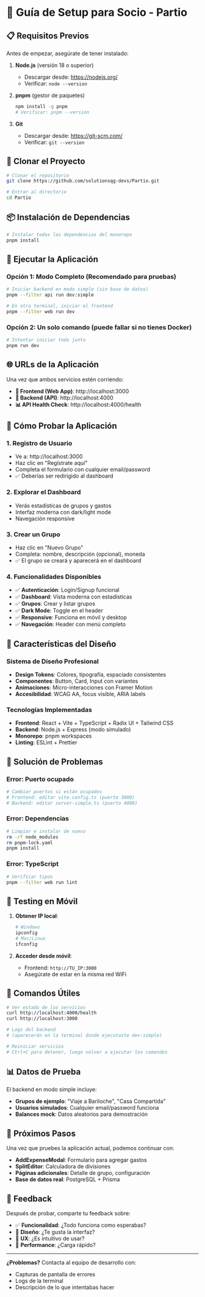 # 🚀 Guía de Setup para Socio - Partio

## 📋 Requisitos Previos

Antes de empezar, asegúrate de tener instalado:

1. **Node.js** (versión 18 o superior)
   - Descargar desde: https://nodejs.org/
   - Verificar: `node --version`

2. **pnpm** (gestor de paquetes)

   ```bash
   npm install -g pnpm
   # Verificar: pnpm --version
   ```

3. **Git**
   - Descargar desde: https://git-scm.com/
   - Verificar: `git --version`

## 🔄 Clonar el Proyecto

```bash
# Clonar el repositorio
git clone https://github.com/solutionsqg-devs/Partio.git

# Entrar al directorio
cd Partio
```

## 📦 Instalación de Dependencias

```bash
# Instalar todas las dependencias del monorepo
pnpm install
```

## 🚀 Ejecutar la Aplicación

### Opción 1: Modo Completo (Recomendado para pruebas)

```bash
# Iniciar backend en modo simple (sin base de datos)
pnpm --filter api run dev:simple

# En otra terminal, iniciar el frontend
pnpm --filter web run dev
```

### Opción 2: Un solo comando (puede fallar si no tienes Docker)

```bash
# Intentar iniciar todo junto
pnpm run dev
```

## 🌐 URLs de la Aplicación

Una vez que ambos servicios estén corriendo:

- **🎨 Frontend (Web App)**: http://localhost:3000
- **🔧 Backend (API)**: http://localhost:4000
- **📊 API Health Check**: http://localhost:4000/health

## 🧪 Cómo Probar la Aplicación

### 1. **Registro de Usuario**

- Ve a: http://localhost:3000
- Haz clic en "Regístrate aquí"
- Completa el formulario con cualquier email/password
- ✅ Deberías ser redirigido al dashboard

### 2. **Explorar el Dashboard**

- Verás estadísticas de grupos y gastos
- Interfaz moderna con dark/light mode
- Navegación responsive

### 3. **Crear un Grupo**

- Haz clic en "Nuevo Grupo"
- Completa: nombre, descripción (opcional), moneda
- ✅ El grupo se creará y aparecerá en el dashboard

### 4. **Funcionalidades Disponibles**

- ✅ **Autenticación**: Login/Signup funcional
- ✅ **Dashboard**: Vista moderna con estadísticas
- ✅ **Grupos**: Crear y listar grupos
- ✅ **Dark Mode**: Toggle en el header
- ✅ **Responsive**: Funciona en móvil y desktop
- ✅ **Navegación**: Header con menú completo

## 🎨 Características del Diseño

### **Sistema de Diseño Profesional**

- **Design Tokens**: Colores, tipografía, espaciado consistentes
- **Componentes**: Button, Card, Input con variantes
- **Animaciones**: Micro-interacciones con Framer Motion
- **Accesibilidad**: WCAG AA, focus visible, ARIA labels

### **Tecnologías Implementadas**

- **Frontend**: React + Vite + TypeScript + Radix UI + Tailwind CSS
- **Backend**: Node.js + Express (modo simulado)
- **Monorepo**: pnpm workspaces
- **Linting**: ESLint + Prettier

## 🐛 Solución de Problemas

### **Error: Puerto ocupado**

```bash
# Cambiar puertos si están ocupados
# Frontend: editar vite.config.ts (puerto 3000)
# Backend: editar server-simple.ts (puerto 4000)
```

### **Error: Dependencias**

```bash
# Limpiar e instalar de nuevo
rm -rf node_modules
rm pnpm-lock.yaml
pnpm install
```

### **Error: TypeScript**

```bash
# Verificar tipos
pnpm --filter web run lint
```

## 📱 Testing en Móvil

1. **Obtener IP local**:

   ```bash
   # Windows
   ipconfig
   # Mac/Linux
   ifconfig
   ```

2. **Acceder desde móvil**:
   - Frontend: `http://TU_IP:3000`
   - Asegúrate de estar en la misma red WiFi

## 🔄 Comandos Útiles

```bash
# Ver estado de los servicios
curl http://localhost:4000/health
curl http://localhost:3000

# Logs del backend
# (aparecerán en la terminal donde ejecutaste dev:simple)

# Reiniciar servicios
# Ctrl+C para detener, luego volver a ejecutar los comandos
```

## 📊 Datos de Prueba

El backend en modo simple incluye:

- **Grupos de ejemplo**: "Viaje a Bariloche", "Casa Compartida"
- **Usuarios simulados**: Cualquier email/password funciona
- **Balances mock**: Datos aleatorios para demostración

## 🎯 Próximos Pasos

Una vez que pruebes la aplicación actual, podemos continuar con:

- **AddExpenseModal**: Formulario para agregar gastos
- **SplitEditor**: Calculadora de divisiones
- **Páginas adicionales**: Detalle de grupo, configuración
- **Base de datos real**: PostgreSQL + Prisma

## 💬 Feedback

Después de probar, comparte tu feedback sobre:

- ✅ **Funcionalidad**: ¿Todo funciona como esperabas?
- 🎨 **Diseño**: ¿Te gusta la interfaz?
- 📱 **UX**: ¿Es intuitivo de usar?
- 🚀 **Performance**: ¿Carga rápido?

---

**¿Problemas?** Contacta al equipo de desarrollo con:

- Capturas de pantalla de errores
- Logs de la terminal
- Descripción de lo que intentabas hacer
